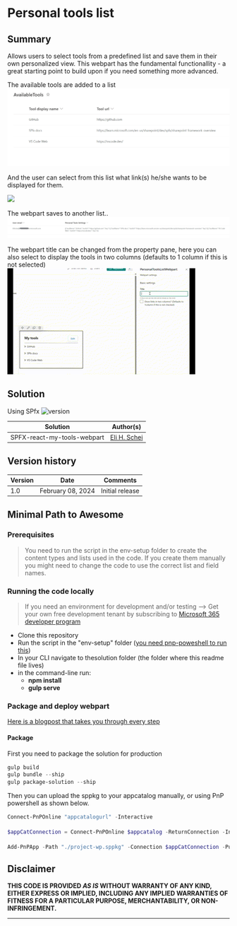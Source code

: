 # Personal tools list

## Summary
Allows users to select tools from a predefined list and save them in their own personalized view.
This webpart has the fundamental functionallity - a great starting point to build upon if you need something more advanced.

The available tools are added to a list
![](./assets/availableTools.png)

And the user can select from this list what link(s) he/she wants to be displayed for them.

![](./assets/MyToolsDemo1.gif)

The webpart saves to another list..
![](./assets/mytoolslist.png)

The webpart title can be changed from the property pane, here you can also select to display the tools in two columns (defaults to 1 column if this is not selected)
![](./assets/MyToolsDemo2.gif)


## Solution
Using SPfx ![version](https://img.shields.io/badge/version-1.18.0-green.svg)

| Solution    | Author(s)                                               |
| ----------- | ------------------------------------------------------- |
| SPFX-react-my-tools-webpart | [Eli H. Schei ](https://acupof.dev) |

## Version history

| Version | Date             | Comments        |
| ------- | ---------------- | --------------- |
| 1.0     | February 08, 2024 | Initial release |



## Minimal Path to Awesome
### Prerequisites
> You need to run the script in the env-setup folder to create the content types and lists used in the code. If you create them manually you might need to change the code to use the correct list and field names.

### Running the code locally
> If you need an environment for development and/or testing --> Get your own free development tenant by subscribing to [Microsoft 365 developer program](http://aka.ms/o365devprogram)
- Clone this repository
- Run the script in the "env-setup" folder ([you need pnp-poweshell to run this](https://pnp.github.io/powershell/))
- In your CLI navigate to thesolution folder (the folder where this readme file lives)
- in the command-line run:
  - **npm install**
  - **gulp serve**

### Package and deploy webpart
[Here is a blogpost that takes you through every step](https://elischei.com/deploy-your-spfx-solution-using-pnp-powershell/)
#### Package
First you need to package the solution for production
```powershell
gulp build
gulp bundle --ship
gulp package-solution --ship
```
Then you can upload the sppkg to your appcatalog manually, or using PnP powershell as shown below. 
```powershell
Connect-PnPOnline "appcatalogurl" -Interactive

$appCatConnection = Connect-PnPOnline $appcatalog -ReturnConnection -Interactive

Add-PnPApp -Path "./project-wp.sppkg" -Connection $appCatConnection -Publish -SkipFeatureDeployment -Overwrite
```

## Disclaimer

**THIS CODE IS PROVIDED _AS IS_ WITHOUT WARRANTY OF ANY KIND, EITHER EXPRESS OR IMPLIED, INCLUDING ANY IMPLIED WARRANTIES OF FITNESS FOR A PARTICULAR PURPOSE, MERCHANTABILITY, OR NON-INFRINGEMENT.**

---